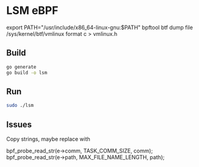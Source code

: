 # LSM eBPF

export PATH="/usr/include/x86_64-linux-gnu:$PATH"
bpftool btf dump file /sys/kernel/btf/vmlinux format c > vmlinux.h

## Build

```sh
go generate
go build -o lsm
```

## Run

```sh
sudo ./lsm
```

## Issues

Copy strings, maybe replace with

bpf_probe_read_str(e->comm, TASK_COMM_SIZE, comm);
bpf_probe_read_str(e->path, MAX_FILE_NAME_LENGTH, path);